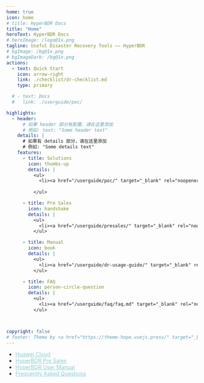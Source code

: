```yaml
---
home: true
icon: home
# title: HyperBDR Docs
title: "Home"
heroText: HyperBDR Docs
# heroImage: /logo@1x.png
tagline: Useful Disaster Recovery Tools —— HyperBDR
# bgImage: /bg@1x.png
# bgImageDark: /bg@1x.png
actions:
  - text: Quick Start
    icon: arrow-right
    link: ./checklist/dr-checklist.md
    type: primary

  # - text: Docs
  #   link: ./userguide/poc/

highlights:
  - header:
      # 如果 header 部分有配置，请在这里添加
      # 例如: text: "Some header text"
    details: |
      # 如果有 details 部分，请在这里添加
      # 例如: "Some details text"
    features:
      - title: Solutions
        icon: thumbs-up
        details: |
          <ul>
            <li><a href="/userguide/poc/" target="_blank" rel="noopener" style="color: #8cccd5;">Huawei Cloud</a></li>
            
          </ul>

      - title: Pre Sales
        icon: handshake
        details: |
          <ul>
            <li><a href="/userguide/presales/" target="_blank" rel="noopener" style="color: #8cccd5;">HyperBDR Pre Sales</a></li>
          </ul>   

      - title: Manual
        icon: book
        details: |
          <ul>
            <li><a href="/userguide/dr-usage-guide/" target="_blank" rel="noopener" style="color: #8cccd5;">HyperBDR User Manual</a></li>
          </ul>

      - title: FAQ
        icon: person-circle-question
        details: |
          <ul>
            <li><a href="/userguide/faq/faq.md" target="_blank" rel="noopener" style="color: #8cccd5;">Frequently Asked Questions</a></li>
          </ul>



copyright: false
# footer: Theme by <a href="https://theme-hope.vuejs.press/" target="_blank">VuePress Theme Hope</a> | MIT Licensed, Copyright © 2019-present Mr.Hope
---
```


<!-- This is an example of a project homepage. You can place your main content here.

To use this layout, you need to set `home: true` in the page front matter.

For related descriptions of configuration items, please see [Project HomePage Layout Config](https://theme-hope.vuejs.press/guide/layout/home/). -->

<!-- 在首页或其他Markdown文件中直接插入HTML -->
<div class="custom-feature-list">
  <ul>
    <li><a href="/userguide/poc/" target="_blank" rel="noopener" style="color: #8cccd5;">Huawei Cloud</a></li>
    <li><a href="/userguide/presales/" target="_blank" rel="noopener" style="color: #8cccd5;">HyperBDR Pre Sales</a></li>
    <li><a href="/userguide/dr-usage-guide/" target="_blank" rel="noopener" style="color: #8cccd5;">HyperBDR User Manual</a></li>
    <li><a href="/userguide/faq/faq.md" target="_blank" rel="noopener" style="color: #8cccd5;">Frequently Asked Questions</a></li>
  </ul>
</div>
